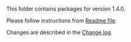 This folder contains packages for version 1.4.0.

Please follow instructions from [Readme file](../../Packlink/PacklinkPro/README.md).

Changes are described in the [Change log](../../CHANGELOG.md).
